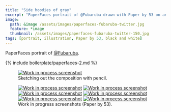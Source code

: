 ```yaml
---
title: "Side hoodies of gray"
excerpt: "PaperFaces portrait of @Fubaruba drawn with Paper by 53 on an iPad."
image: 
  path: &image /assets/images/paperfaces-fubaruba-twitter.jpg 
  feature: *image
  thumbnail: /assets/images/paperfaces-fubaruba-twitter-150.jpg
tags: [portrait, illustration, Paper by 53, black and white]
---
```


PaperFaces portrait of <a href="http://twitter.com/Fubaruba">@Fubaruba</a>.

{% include boilerplate/paperfaces-2.md %}

<figure>
  <a href="/assets/images/paperfaces-fubaruba-process-1-lg.jpg"><img src="/assets/images/paperfaces-fubaruba-process-1-750.jpg" alt="Work in process screenshot"></a>
  <figcaption>Sketching out the composition with pencil.</figcaption>
</figure>

<figure class="half">
  <a href="/assets/images/paperfaces-fubaruba-process-2-lg.jpg"><img src="/assets/images/paperfaces-fubaruba-process-2-600.jpg" alt="Work in process screenshot"></a>
  <a href="/assets/images/paperfaces-fubaruba-process-3-lg.jpg"><img src="/assets/images/paperfaces-fubaruba-process-3-600.jpg" alt="Work in process screenshot"></a>
  <a href="/assets/images/paperfaces-fubaruba-process-4-lg.jpg"><img src="/assets/images/paperfaces-fubaruba-process-4-600.jpg" alt="Work in process screenshot"></a>
  <a href="/assets/images/paperfaces-fubaruba-process-5-lg.jpg"><img src="/assets/images/paperfaces-fubaruba-process-5-600.jpg" alt="Work in process screenshot"></a>
  <a href="/assets/images/paperfaces-fubaruba-process-6-lg.jpg"><img src="/assets/images/paperfaces-fubaruba-process-6-600.jpg" alt="Work in process screenshot"></a>
  <a href="/assets/images/paperfaces-fubaruba-process-7-lg.jpg"><img src="/assets/images/paperfaces-fubaruba-process-7-600.jpg" alt="Work in process screenshot"></a>
  <figcaption>Work in progress screenshots (Paper by 53).</figcaption>
</figure>

